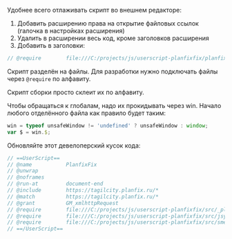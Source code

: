 Удобнее всего отлаживать скрипт во внешнем редакторе:

1. Добавить расширению права на открытие файловых ссылок (галочка в настройках расширения)
2. Удалить в расширении весь код, кроме заголовков расширения
3. Добавить в заголовки:
``` js
// @require        file:///C:/projects/js/userscript-planfixfix/planfixfix.user.js
```

Скрипт разделён на файлы. Для разработки нужно подключать файлы через `@require` по алфавиту.

Скрипт сборки просто склеит их по алфавиту.

Чтобы обращаться к глобалам, надо их прокидывать через win.
Начало любого отделённого файла как правило будет таким:
``` js
win = typeof unsafeWindow != 'undefined' ? unsafeWindow : window;
var $ = win.$;
```

Обновляйте этот девелоперский кусок кода:
``` js
// ==UserScript==
// @name           PlanfixFix
// @unwrap
// @noframes
// @run-at         document-end
// @include        https://tagilcity.planfix.ru/*
// @match          https://tagilcity.planfix.ru/*
// @grant          GM_xmlhttpRequest
// @require        file:///C:/projects/js/userscript-planfixfix/src/_planfixfix.js
// @require        file:///C:/projects/js/userscript-planfixfix/src/jsyaml.js
// @require        file:///C:/projects/js/userscript-planfixfix/src/smeta.js
// ==/UserScript==
```
